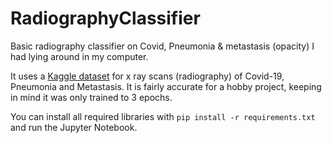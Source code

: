# RadiographyClassifier
Basic radiography classifier on Covid, Pneumonia &amp; metastasis (opacity) I had lying around in my computer.

It uses a [Kaggle dataset](https://www.kaggle.com/tawsifurrahman/covid19-radiography-database) for x ray scans (radiography) of Covid-19, Pneumonia and Metastasis. It is fairly accurate for a hobby project, keeping in mind it was only trained to 3 epochs.

You can install all required libraries with `pip install -r requirements.txt` and run the Jupyter Notebook. 
